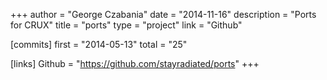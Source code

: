 +++
author = "George Czabania"
date = "2014-11-16"
description = "Ports for CRUX"
title = "ports"
type = "project"
link = "Github"

[commits]
  first = "2014-05-13"
  total = "25"

[links]
  Github = "https://github.com/stayradiated/ports"
+++


